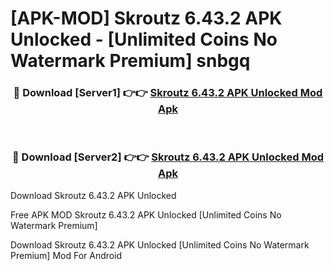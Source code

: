 # [APK-MOD] Skroutz 6.43.2 APK Unlocked - [Unlimited Coins No Watermark Premium] snbgq



<div align="center">
<h3>🔴 Download [Server1] 👉👉 <a href="https://momento.my/?title=Skroutz_6.43.2_APK_Unlocked">Skroutz 6.43.2 APK Unlocked Mod Apk</a></h3><br>

<h3>🔴 Download [Server2] 👉👉 <a href="https://momento.my/?title=Skroutz_6.43.2_APK_Unlocked">Skroutz 6.43.2 APK Unlocked Mod Apk</a></h3>
</div>



Download Skroutz 6.43.2 APK Unlocked 

Free APK MOD Skroutz 6.43.2 APK Unlocked [Unlimited Coins No Watermark Premium]

Download Skroutz 6.43.2 APK Unlocked [Unlimited Coins No Watermark Premium] Mod For Android
